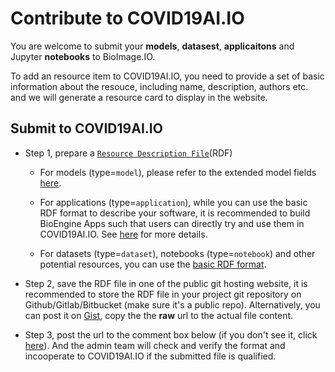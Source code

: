 # Contribute to COVID19AI.IO

You are welcome to submit your **models**, **datasest**, **applicaitons** and Jupyter **notebooks** to BioImage.IO.

To add an resource item to COVID19AI.IO, you need to provide a set of basic information about the resouce, including name, description, authors etc. and we will generate a resource card to display in the website.

## Submit to COVID19AI.IO
* Step 1, prepare a [`Resource Description File`](https://github.com/bioimage-io/bioimage.io/blob/master/docs/resource-description-file.md)(RDF)
    - For models (type=`model`), please refer to the extended model fields [here](https://github.com/bioimage-io/configuration/).
    
    - For applications (type=`application`), while you can use the basic RDF format to describe your software, it is recommended to build BioEngine Apps such that users can directly try and use them in COVID19AI.IO. See [here](https://github.com/bioimage-io/bioimage.io/blob/master/docs/build-bioengine-apps.md) for more details.

    - For datasets (type=`dataset`), notebooks (type=`notebook`) and other potential resources, you can use the [basic RDF format](https://github.com/bioimage-io/bioimage.io/blob/master/docs/resource-description-file.md).

* Step 2, save the RDF file in one of the public git hosting website, it is recommended to store the RDF file in your project git repository on Github/Gitlab/Bitbucket (make sure it's a public repo). Alternatively, you can post it on [Gist](https://gist.github.com/), copy the the **raw** url to the actual file content.

* Step 3, post the url to the comment box below (if you don't see it, click [here](https://github.com/CellProfiling/covid19ai.io/issues/19)). And the admin team will check and verify the format and incooperate to COVID19AI.IO if the submitted file is qualified.

